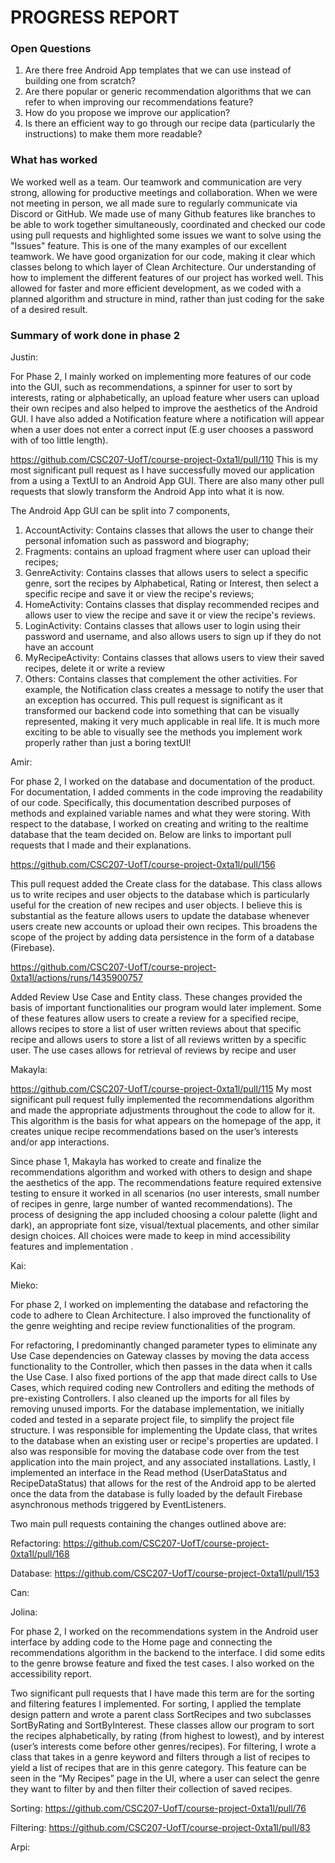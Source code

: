 # PROGRESS REPORT
### Open Questions ###
1) Are there free Android App templates that we can use instead of building one from scratch?
2) Are there popular or generic recommendation algorithms that we can refer to when improving our recommendations feature?
3) How do you propose we improve our application?
4) Is there an efficient way to go through our recipe data (particularly the instructions) to make them more readable? 


### What has worked ### 
We worked well as a team. Our teamwork and communication are very strong, allowing for productive meetings and collaboration. When we were not meeting in person, we all made sure to regularly communicate via Discord or GitHub. We made use of many Github features like branches to be able to work together simultaneously, coordinated and checked our code using pull requests and highlighted some issues we want to solve using the "Issues" feature. This is one of the many examples of our excellent teamwork.
We have good organization for our code, making it clear which classes belong to which layer of Clean Architecture.
Our understanding of how to implement the different features of our project has worked well. This allowed for faster and more efficient development, as we coded with a planned algorithm and structure in mind, rather than just coding for the sake of a desired result.

### Summary of work done in phase 2 ###

Justin: 

For Phase 2, I mainly worked on implementing more features of our code into the GUI, such as recommendations, a spinner for user to sort by interests, rating or alphabetically, an upload feature wher users can upload their own recipes and also helped to improve the aesthetics of the Android GUI. I have also added a Notification feature where a notification will appear when a user does not enter a correct input (E.g user chooses a password with of too little length). 

https://github.com/CSC207-UofT/course-project-0xta1l/pull/110 This is my most significant pull request as I have successfully moved our application from a using a TextUI to an Android App GUI. There are also many other pull requests that slowly transform the Android App into what it is now. 

The Android App GUI can be split into 7 components,  
1) AccountActivity: Contains classes that allows the user to change their personal infomation such as password and biography;  
2) Fragments: contains an upload fragment where user can upload their recipes; 
3) GenreActivity: Contains classes that allows users to select a specific genre, sort the recipes by Alphabetical, Rating or Interest, then select a specific recipe and save it or view the recipe's reviews; 
4) HomeActivity: Contains classes that display recommended recipes and allows user to view the recipe and save it or view the recipe's reviews. 
5) LoginActivity: Contains classes that allows user to login using their password and username, and also allows users to sign up if they do not have an account 
6) MyRecipeActivity: Contains classes that allows users to view their saved recipes, delete it or write a review
7) Others: Contains classes that complement the other activities. For example, the Notification class creates a message to notify the user that an exception has occurred. 
This pull request is significant as it transformed our backend code into something that can be visually represented, making it very much applicable in real life. It is much more exciting to be able to visually see the methods you implement work properly rather than just a boring textUI!

Amir:

For phase 2, I worked on the database and documentation of the product. For documentation, I added comments in the code improving the readability of our code. Specifically, this documentation described purposes of methods and explained variable names and what they were storing. With respect to the database, I worked on creating and writing to the realtime database that the team decided on. Below are links to important pull requests that I made and their explanations.

https://github.com/CSC207-UofT/course-project-0xta1l/pull/156

This pull request added the Create class for the database. This class allows us to write recipes and user objects to the database which is particularly useful for the creation of new recipes and user objects. I believe this is substantial as the feature allows users to update the database whenever users create new accounts or upload their own recipes. This broadens the scope of the project by adding data persistence in the form of a database (Firebase).

https://github.com/CSC207-UofT/course-project-0xta1l/actions/runs/1435900757 

Added Review Use Case and Entity class. These changes provided the basis of important functionalities our program would later implement. Some of these features allow users to create a review for a specified recipe, allows recipes to store a list of user written reviews about that specific recipe and allows users to store a list of all reviews written by a specific user. The use cases allows for retrieval of reviews by recipe and user

Makayla:

https://github.com/CSC207-UofT/course-project-0xta1l/pull/115 
My most significant pull request fully implemented the recommendations algorithm and made the appropriate adjustments throughout the code to allow for it.  This algorithm is the basis for what appears on the homepage of the app, it creates unique recipe recommendations based on the user’s interests and/or app interactions. 

Since phase 1, Makayla has worked to create and finalize the recommendations algorithm and worked with others to design and shape the aesthetics of the app. The recommendations feature required extensive testing to ensure it worked in all scenarios (no user interests, small number of recipes in genre, large number of wanted recommendations). The process of designing the app included choosing a colour palette (light and dark), an appropriate font size, visual/textual placements, and other similar design choices. All choices were made to keep in mind accessibility features and implementation .

Kai:

Mieko:

For phase 2, I worked on implementing the database and refactoring the code to adhere to Clean Architecture. I also improved the functionality of the genre weighting and recipe review functionalities of the program.

For refactoring, I predominantly changed parameter types to eliminate any Use Case dependencies on Gateway classes by moving the data access functionality to the Controller, which then passes in the data when it calls the Use Case. I also fixed portions of the app that made direct calls to Use Cases, which required coding new Controllers and editing the methods of pre-existing Controllers. I also cleaned up the imports for all files by removing unused imports.
For the database implementation, we initially coded and tested in a separate project file, to simplify the project file structure. I was responsible for implementing the Update class, that writes to the database when an existing user or recipe's properties are updated. I also was responsible for moving the database code over from the test application into the main project, and any associated installations. Lastly, I implemented an interface in the Read method (UserDataStatus and RecipeDataStatus) that allows for the rest of the Android app to be alerted once the data from the database is fully loaded by the default Firebase asynchronous methods triggered by EventListeners.


Two main pull requests containing the changes outlined above are:

Refactoring: https://github.com/CSC207-UofT/course-project-0xta1l/pull/168

Database: https://github.com/CSC207-UofT/course-project-0xta1l/pull/153

Can: 

Jolina:

For phase 2, I worked on the recommendations system in the Android user interface by adding code to the Home page and connecting the recommendations algorithm in the backend to the interface. I did some edits to the genre browse feature and fixed the test cases. I also worked on the accessibility report.

Two significant pull requests that I have made this term are for the sorting and filtering features I implemented. For sorting, I applied the template design pattern and wrote a parent class SortRecipes and two subclasses SortByRating and SortByInterest. These classes allow our program to sort the recipes alphabetically, by rating (from highest to lowest), and by interest (user’s interests come before other genres/recipes). For filtering, I wrote a class that takes in a genre keyword and filters through a list of recipes to yield a list of recipes that are in this genre category. This feature can be seen in the “My Recipes” page in the UI, where a user can select the genre they want to filter by and then filter their collection of saved recipes.

Sorting: https://github.com/CSC207-UofT/course-project-0xta1l/pull/76

Filtering: https://github.com/CSC207-UofT/course-project-0xta1l/pull/83

Arpi:



